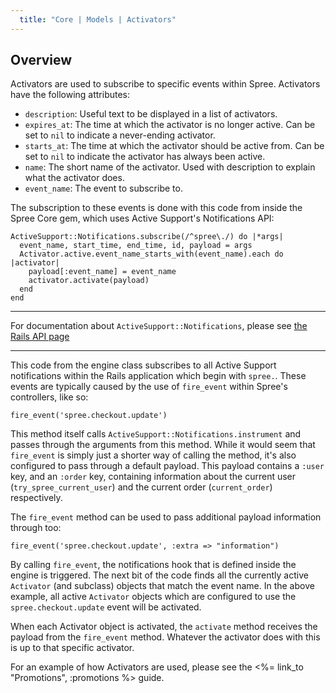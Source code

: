 ```yaml
---
  title: "Core | Models | Activators"
---
```


## Overview

Activators are used to subscribe to specific events within Spree. Activators
have the following attributes:

* `description`: Useful text to be displayed in a list of activators.
* `expires_at`: The time at which the activator is no longer active. Can be set
  to `nil` to indicate a never-ending activator.
* `starts_at`: The time at which the activator should be active from. Can be set
  to `nil` to indicate the activator has always been active.
* `name`: The short name of the activator. Used with description to explain what
  the activator does.
* `event_name`: The event to subscribe to.

The subscription to these events is done with this code from inside the Spree
Core gem, which uses Active Support's Notifications API:

    ActiveSupport::Notifications.subscribe(/^spree\./) do |*args|
      event_name, start_time, end_time, id, payload = args
      Activator.active.event_name_starts_with(event_name).each do |activator|
        payload[:event_name] = event_name
        activator.activate(payload)
      end
    end

***
For documentation about `ActiveSupport::Notifications`, please see [the Rails
API page](http://api.rubyonrails.org/classes/ActiveSupport/Notifications.html)
***

This code from the engine class subscribes to all Active Support notifications
within the Rails application which begin with `spree.`. These events are
typically caused by the use of `fire_event` within Spree's controllers, like so:

    fire_event('spree.checkout.update')

This method itself calls `ActiveSupport::Notifications.instrument` and passes
through the arguments from this method. While it would seem that `fire_event` is
simply just a shorter way of calling the method, it's also configured to pass
through a default payload. This payload contains a `:user` key, and an `:order` key,
containing information about the current user (`try_spree_current_user`) and the
current order (`current_order`) respectively.

The `fire_event` method can be used to pass additional payload information
through too:

    fire_event('spree.checkout.update', :extra => "information")

By calling `fire_event`, the notifications hook that is defined inside the
engine is triggered. The next bit of the code finds all the currently active
`Activator` (and subclass) objects that match the event name. In the above
example, all active `Activator` objects which are configured to use the
`spree.checkout.update` event will be activated.

When each Activator object is activated, the `activate` method receives the
payload from the `fire_event` method. Whatever the activator does with this is
up to that specific activator.

For an example of how Activators are used, please see the <%= link_to
"Promotions", :promotions %> guide.
